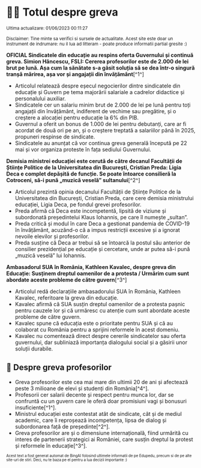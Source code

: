 # 👩‍🏫 Totul despre greva
<sub>Ultima actualizare: 01/06/2023 00:11:27</sub>

<sub>Disclaimer: Tine minte sa verifici si sursele de actualitate. Acest site este doar un instrument de indrumare: nu il lua ad litteram - poate produce informatii partial gresite :)</sub>

**OFICIAL Sindicatele din educație au respins oferta Guvernului și continuă greva. Simion Hăncescu, FSLI: Cererea profesorilor este de 2.000 de lei brut pe lună. Așa cum la sănătate s-a găsit soluția să se dea într-o singură tranșă mărirea, așa vor și angajații din învățământ**[^1^]

- Articolul relatează despre eșecul negocierilor dintre sindicatele din educație și Guvern pe tema majorării salariale a cadrelor didactice și personalului auxiliar.
- Sindicatele cer un salariu minim brut de 2.000 de lei pe lună pentru toți angajații din învățământ, indiferent de vechime sau pregătire, și o creștere a alocației pentru educație la 6% din PIB.
- Guvernul a oferit un bonus de 1.000 de lei pentru debutanți, care ar fi acordat de două ori pe an, și o creștere treptată a salariilor până în 2025, propuneri respinse de sindicate.
- Sindicatele au anunțat că vor continua greva generală începută pe 22 mai și vor organiza proteste în fața sediului Guvernului.

**Demisia ministrei educației este cerută de către decanul Facultății de Științe Politice de la Universitatea din București, Cristian Preda: Ligia Deca e complet depășită de funcție. Se poate întoarce consilieră la Cotroceni, să-i pună „muzică veselă” sultanului**[^2^]

- Articolul prezintă opinia decanului Facultății de Științe Politice de la Universitatea din București, Cristian Preda, care cere demisia ministrului educației, Ligia Deca, pe fondul grevei profesorilor.
- Preda afirmă că Deca este incompetentă, lipsită de viziune și subordonată președintelui Klaus Iohannis, pe care îl numește „sultan”.
- Preda critică și modul în care Deca a gestionat pandemia de COVID-19 în învățământ, acuzând-o că a impus restricții excesive și a ignorat nevoile elevilor și profesorilor.
- Preda susține că Deca ar trebui să se întoarcă la postul său anterior de consilier prezidențial pe educație și cercetare, unde ar putea să-i pună „muzică veselă” lui Iohannis.

**Ambasadorul SUA în România, Kathleen Kavalec, despre greva din Educație: Susținem dreptul oamenilor de a protesta / Urmărim cum sunt abordate aceste probleme de către guvern**[^3^]

- Articolul redă declarațiile ambasadorului SUA în România, Kathleen Kavalec, referitoare la greva din educație.
- Kavalec afirmă că SUA susțin dreptul oamenilor de a protesta pașnic pentru cauzele lor și că urmăresc cu atenție cum sunt abordate aceste probleme de către guvern.
- Kavalec spune că educația este o prioritate pentru SUA și că au colaborat cu România pentru a sprijini reformele în acest domeniu.
- Kavalec nu comentează direct despre cererile sindicatelor sau oferta guvernului, dar subliniază importanța dialogului social și a găsirii unor soluții durabile.

## 🏫 Despre greva profesorilor

- Greva profesorilor este cea mai mare din ultimii 20 de ani și afectează peste 3 milioane de elevi și studenți din România[^4^].
- Profesorii cer salarii decente și respect pentru munca lor, dar se confruntă cu un guvern care le oferă doar promisiuni vagi și bonusuri insuficiente[^1^].
- Ministrul educației este contestat atât de sindicate, cât și de mediul academic, care îi reproșează incompetența, lipsa de dialog și subordonarea față de președinte[^2^].
- Greva profesorilor are și o dimensiune internațională, fiind urmărită cu interes de partenerii strategici ai României, care susțin dreptul la protest și reformele în educație[^3^].


<sub><sub>Acest text a fost generat automat de BingAI folosind ultimele informatii de pe Edupedu, precum si de pe alte site-uri de stiri. Deci, nu te baza pe el pentru a lua decizii importante :)</sub></sub>